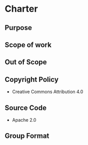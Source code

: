 # Charter

## Purpose

## Scope of work

## Out of Scope

## Copyright Policy

- Creative Commons Attribution 4.0

## Source Code

- Apache 2.0

## Group Format

